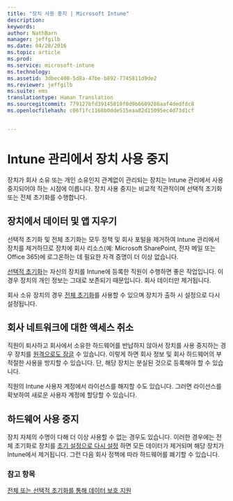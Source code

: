 ```yaml
---
title: "장치 사용 중지 | Microsoft Intune"
description: 
keywords: 
author: NathBarn
manager: jeffgilb
ms.date: 04/28/2016
ms.topic: article
ms.prod: 
ms.service: microsoft-intune
ms.technology: 
ms.assetid: 3dbec400-5d8a-47be-b892-7745811d9de2
ms.reviewer: jeffgilb
ms.suite: ems
translationtype: Human Translation
ms.sourcegitcommit: 779127bfd39145010f0d9b6609286aaf4dedfdc8
ms.openlocfilehash: c06f1fc1168b0dde515eaa82d15095ec4d73d1cf


---
```


# Intune 관리에서 장치 사용 중지

장치가 회사 소유 또는 개인 소유인지 관계없이 관리되는 장치는 Intune 관리에서 사용 중지되어야 하는 시점에 이릅니다. 장치 사용 중지는 비교적 직관적이며 선택적 초기화 또는 전체 초기화를 수행합니다.
## 장치에서 데이터 및 앱 지우기
선택적 초기화 및 전체 초기화는 모두 정책 및 회사 포털을 제거하여 Intune 관리에서 장치를 제거하므로 장치에 회사 리소스(예: Microsoft SharePoint, 전자 메일 또는 Office 365)에 로그온하는 데 필요한 자격 증명이 더 이상 없습니다.

[선택적 초기화](use-remote-wipe-to-help-protect-data-using-microsoft-intune.md#selective-wipe)는 자신의 장치를 Intune에 등록한 직원이 수행하면 좋은 작업입니다. 이 경우 장치의 개인 정보는 그대로 보존되기 때문입니다. 회사 데이터만 제거됩니다.

회사 소유 장치의 경우 [전체 초기화](use-remote-wipe-to-help-protect-data-using-microsoft-intune.md#full-wipe)를 사용할 수 있으며 장치가 출하 시 설정으로 다시 설정됩니다.

## 회사 네트워크에 대한 액세스 취소
직원이 퇴사하고 회사에서 소유한 하드웨어를 반납하지 않아서 장치를 사용 중지하는 경우 장치를 [원격으로도 잠글](use-remote-lock-and-passcode-reset-in-microsoft-intune.md) 수 있습니다. 이렇게 하면 회사 정보 및 회사 하드웨어의 부적절한 사용을 방지할 수 있습니다. 단, 해당 장치는 분실된 것으로 등록해야 할 수 있습니다.

직원의 Intune 사용자 계정에서 라이선스를 해지할 수도 있습니다. 그러면 라이선스를 확보하여 새로운 사용자 계정에 할당할 수 있습니다.

## 하드웨어 사용 중지
장치 자체의 수명이 다해 더 이상 사용할 수 없는 경우도 있습니다. 이러한 경우에는 전체 초기화로 장치를 [초기 설정으로 다시 설정](use-remote-wipe-to-help-protect-data-using-microsoft-intune.md) 하면 모든 데이터가 제거되며 해당 장치가 Intune에서 제거됩니다. 그런 다음 회사 정책에 따라 하드웨어를 폐기할 수 있습니다.

### 참고 항목
[전체 또는 선택적 초기화를 통해 데이터 보호 지원](use-remote-wipe-to-help-protect-data-using-microsoft-intune.md)



<!--HONumber=Jun16_HO4-->


